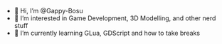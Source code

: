 - 👋 Hi, I’m @Gappy-Bosu
- 👀 I’m interested in Game Development, 3D Modelling, and other nerd stuff
- 🌱 I’m currently learning GLua, GDScript and how to take breaks

<!---
Gappy-Bosu/Gappy-Bosu is a ✨ special ✨ repository because its `README.md` (this file) appears on your GitHub profile.
You can click the Preview link to take a look at your changes.
--->
